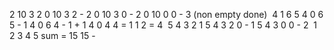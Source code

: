 2 10 3 2
0 10 3 2 - 2
0 10 3 0 - 2
0 10 0 0 - 3 (non empty done)
​
4 1 6 5
4 0 6 5 - 1
4 0 6 4 - 1 + 1
4 0 4 4 = 1 1 2 = 4
​
5 4 3 2 1
5 4 3 2 0 - 1
5 4 3 0 0 - 2
​
1 2 3 4 5
sum = 15
15 -
​
​
​
​